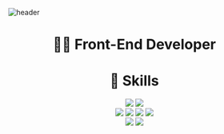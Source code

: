 ![header](https://capsule-render.vercel.app/api?type=waving&color=0:00C9FF,100:004FF9&height=300&section=header&text=Soohyeon%20Hwang&fontSize=90&fontColor=DDDDDD&animation=fadeIn&fontAlignY=38&desc=Welcome%20to%20my%20github%20profile&descAlignY=51&descAlign=62)
<div align="center">
  
  <h1> 🧑‍💻 Front-End Developer </h1>

  <h1> 🔨 Skills </h1>
  <img src="https://img.shields.io/badge/java-007396?style=flat-square&logo=java&logoColor=white" />
  <img src="https://img.shields.io/badge/C-A8B9CC?style=flat-square&logo=C&logoColor=white"/>
  <br>
  <img src="https://img.shields.io/badge/html5-E34F26?style=flat-square&logo=html5&logoColor=white" />
  <img src="https://img.shields.io/badge/CSS3-1572B6?style=flat-square&logo=css3&logoColor=white" />
  <img src="https://img.shields.io/badge/JavaScript-F7DF1E?style=flat-square&logo=JavaScript&logoColor=white" />
  <img src="https://img.shields.io/badge/TypeScript-3178C6?style=flat-square&logo=TypeScript&logoColor=white" />
  <br>
  <img src="https://img.shields.io/badge/Vue.js-4FC08D?style=flat-square&logo=Vue.js&logoColor=white"/>
  <img src="https://img.shields.io/badge/React-61DAFB?style=flat-square&logo=React&logoColor=black" />
  
  <!--
  <h1> 🔥 Activity </h1>
  ![Anurag's GitHub stats](https://github-readme-stats.vercel.app/api?username=Soohyeon02&show_icons=true&theme=graywhite)
  -->

</div>
